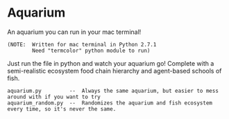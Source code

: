 # Aquarium
An aquarium you can run in your mac terminal!

    (NOTE:  Written for mac terminal in Python 2.7.1
            Need "termcolor" python module to run)

Just run the file in python and watch your aquarium go!
Complete with a semi-realistic ecosystem food chain hierarchy and agent-based schools of fish.

    aquarium.py         --  Always the same aquarium, but easier to mess around with if you want to try
    aquarium_random.py  --  Randomizes the aquarium and fish ecosystem every time, so it's never the same.
